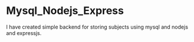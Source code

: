 # Mysql_Nodejs_Express
I have created simple backend for storing subjects using mysql and nodejs and expressjs.
